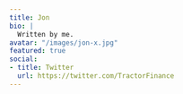```yaml
---
title: Jon
bio: |
  Written by me.
avatar: "/images/jon-x.jpg"
featured: true
social:
- title: Twitter
  url: https://twitter.com/TractorFinance
---
```

